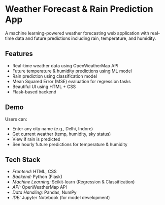 # Weather Forecast & Rain Prediction App

A machine learning-powered weather forecasting web application with real-time data and future predictions including rain, temperature, and humidity.

## Features

- Real-time weather data using OpenWeatherMap API
- Future temperature & humidity predictions using ML model
- Rain prediction using classification model
- Mean Squared Error (MSE) evaluation for regression tasks
- Beautiful UI using HTML + CSS
- Flask-based backend

## Demo

Users can:
- Enter any city name (e.g., Delhi, Indore)
- Get current weather (temp, humidity, sky status)
- View if rain is predicted
- See hourly future predictions for temperature & humidity

## Tech Stack

- *Frontend:* HTML, CSS
- *Backend:* Python (Flask)
- *Machine Learning:* Scikit-learn (Regression & Classification)
- *API:* OpenWeatherMap API
- *Data Handling:* Pandas, NumPy
- *IDE:* Jupyter Notebook (for model development)



